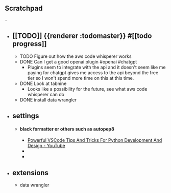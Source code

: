 ## Scratchpad
	-
- ## [[TODO]] {{renderer :todomaster}} #[[todo progress]]
	- TODO Figure out how the aws code whisperer works
	- DONE  Can I get a good openai plugin #openai #chatgpt
		- Plugins seem to integrate with the api and it doesn't seem like me paying for chatgpt gives me access to the api beyond the free tier so I won't spend more time on this at this time.
	- DONE Look at tabnine
		- Looks like a possibility for the future, see what aws code whisperer can do
	- DONE install data wrangler
- ## settings
	- #### black formatter or others such as autopep8
		- [Powerful VSCode Tips And Tricks For Python Development And Design - YouTube](https://youtu.be/fj2tuTIcUys?si=teDGSSNKbpB13U0Q&t=446)
		-
		-
- ## extensions
	- data wrangler